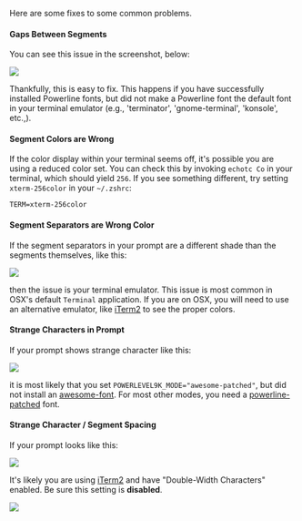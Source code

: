 Here are some fixes to some common problems.

#### Gaps Between Segments

You can see this issue in the screenshot, below:

![](http://bhilburn.org/content/images/2014/12/font_issue.png)

Thankfully, this is easy to fix. This happens if you have successfully installed
Powerline fonts, but did not make a Powerline font the default font in your
terminal emulator (e.g., 'terminator', 'gnome-terminal', 'konsole', etc.,).

#### Segment Colors are Wrong

If the color display within your terminal seems off, it's possible you are using
a reduced color set. You can check this by invoking `echotc Co` in your
terminal, which should yield `256`. If you see something different, try setting
`xterm-256color` in your `~/.zshrc`:

    TERM=xterm-256color

#### Segment Separators are Wrong Color

If the segment separators in your prompt are a different shade than the segments themselves, like this:

![](https://raw.githubusercontent.com/wiki/bhilburn/powerlevel9k/images/terminal.png)


then the issue is your terminal emulator. This issue is most common in OSX's default `Terminal` application. If you are on OSX, you will need to use an alternative emulator, like [iTerm2](https://www.iterm2.com/) to see the proper colors.

#### Strange Characters in Prompt

If your prompt shows strange character like this:

![](https://cloud.githubusercontent.com/assets/1544760/9156161/e0e584e6-3ed0-11e5-897a-2318a8e32d35.png)

it is most likely that you set `POWERLEVEL9K_MODE="awesome-patched"`, but
did not install an [awesome-font](https://github.com/gabrielelana/awesome-terminal-fonts). For most other modes, you need a [powerline-patched](https://github.com/powerline/fonts) font.

#### Strange Character / Segment Spacing

If your prompt looks like this:

![](https://cloud.githubusercontent.com/assets/1775878/13372667/ed7b7514-dd4d-11e5-9a8a-b7a8b1f07e1f.png)

It's likely you are using [iTerm2](https://www.iterm2.com/) and have "Double-Width Characters" enabled. Be sure this setting is **disabled**.

![](https://cloud.githubusercontent.com/assets/1775878/13372685/f8a0ef90-dd4e-11e5-9321-92f007dedf76.png)